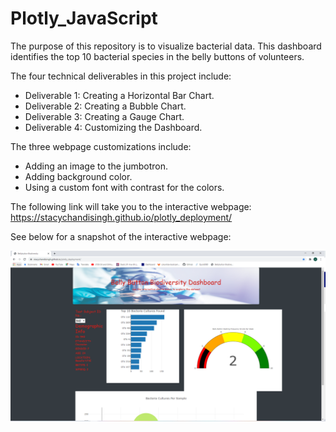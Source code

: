 # Plotly_JavaScript

The purpose of this repository is to visualize bacterial data. This dashboard identifies the top 10 bacterial species in the belly buttons of volunteers. 

The four technical deliverables in this project include:
- Deliverable 1: Creating a Horizontal Bar Chart.
- Deliverable 2: Creating a Bubble Chart.
- Deliverable 3: Creating a Gauge Chart.
- Deliverable 4: Customizing the Dashboard.

The three webpage customizations include:
- Adding an image to the jumbotron.
- Adding background color.
- Using a custom font with contrast for the colors. 

The following link will take you to the interactive webpage: https://stacychandisingh.github.io/plotly_deployment/

See below for a snapshot of the interactive webpage:

![webpage](Capture.PNG)
